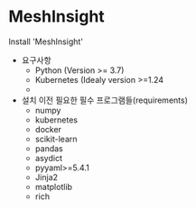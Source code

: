 # MeshInsight
Install 'MeshInsight' 

* 요구사항
  - Python (Version >= 3.7)
  - Kubernetes (Idealy version >=1.24
  - 
* 설치 이전 필요한 필수 프로그램들(requirements)
  -  numpy
  -  kubernetes
  -  docker
  -  scikit-learn
  -  pandas
  -  asydict
  -  pyyaml>=5.4.1
  -  Jinja2
  -  matplotlib
  -  rich
